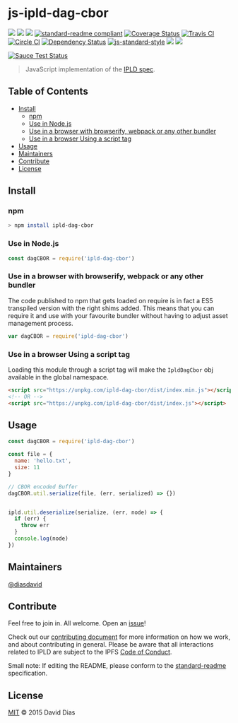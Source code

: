 # js-ipld-dag-cbor

[![](https://img.shields.io/badge/made%20by-Protocol%20Labs-blue.svg?style=flat-square)](http://ipn.io)
[![](https://img.shields.io/badge/project-IPLD-blue.svg?style=flat-square)](http://github.com/ipld/ipld)
[![](https://img.shields.io/badge/freenode-%23ipfs-blue.svg?style=flat-square)](http://webchat.freenode.net/?channels=%23ipfs)
[![standard-readme compliant](https://img.shields.io/badge/standard--readme-OK-green.svg?style=flat-square)](https://github.com/RichardLitt/standard-readme)
[![Coverage Status](https://coveralls.io/repos/github/ipld/js-ipld-dag-cbor/badge.svg?branch=master)](https://coveralls.io/github/ipld/js-ipld-dag-cbor?branch=master)
[![Travis CI](https://travis-ci.org/ipld/js-ipld-dag-cbor.svg?branch=master)](https://travis-ci.org/ipld/js-ipld-dag-cbor)
[![Circle CI](https://circleci.com/gh/ipld/js-ipld-dag-cbor.svg?style=svg)](https://circleci.com/gh/ipld/js-ipld-dag-cbor)
[![Dependency Status](https://david-dm.org/ipld/js-ipld-dag-cbor.svg?style=flat-square)](https://david-dm.org/ipld/js-ipld-dag-cbor) [![js-standard-style](https://img.shields.io/badge/code%20style-standard-brightgreen.svg?style=flat-square)](https://github.com/feross/standard)
![](https://img.shields.io/badge/npm-%3E%3D3.0.0-orange.svg?style=flat-square)
![](https://img.shields.io/badge/Node.js-%3E%3D4.0.0-orange.svg?style=flat-square)

[![Sauce Test Status](https://saucelabs.com/browser-matrix/ipld-js-dag-cbor.svg)](https://saucelabs.com/u/ipld-js-dag-cbor)

> JavaScript implementation of the [IPLD spec](https://github.com/ipfs/specs/tree/master/ipld).

## Table of Contents

- [Install](#install)
  - [npm](#npm)
  - [Use in Node.js](#use-in-nodejs)
  - [Use in a browser with browserify, webpack or any other bundler](#use-in-a-browser-with-browserify-webpack-or-any-other-bundler)
  - [Use in a browser Using a script tag](#use-in-a-browser-using-a-script-tag)
- [Usage](#usage)
- [Maintainers](#maintainers)
- [Contribute](#contribute)
- [License](#license)

## Install

### npm

```sh
> npm install ipld-dag-cbor
```

### Use in Node.js

```JavaScript
const dagCBOR = require('ipld-dag-cbor')
```

### Use in a browser with browserify, webpack or any other bundler

The code published to npm that gets loaded on require is in fact a ES5 transpiled version with the right shims added. This means that you can require it and use with your favourite bundler without having to adjust asset management process.

```JavaScript
var dagCBOR = require('ipld-dag-cbor')
```

### Use in a browser Using a script tag

Loading this module through a script tag will make the `IpldDagCbor` obj available in the global namespace.

```html
<script src="https://unpkg.com/ipld-dag-cbor/dist/index.min.js"></script>
<!-- OR -->
<script src="https://unpkg.com/ipld-dag-cbor/dist/index.js"></script>
```

## Usage

```JavaScript
const dagCBOR = require('ipld-dag-cbor')

const file = {
  name: 'hello.txt',
  size: 11
}

// CBOR encoded Buffer
dagCBOR.util.serialize(file, (err, serialized) => {})


ipld.util.deserialize(serialize, (err, node) => {
  if (err) {
    throw err
  }
  console.log(node)
})
```

## Maintainers

[@diasdavid](https://github.com/diasdavid)

## Contribute

Feel free to join in. All welcome. Open an [issue](https://github.com/ipld/js-ipld-dag-cbor/issues)!

Check out our [contributing document](https://github.com/ipld/ipld/blob/master/contributing.md) for more information on how we work, and about contributing in general. Please be aware that all interactions related to IPLD are subject to the IPFS [Code of Conduct](https://github.com/ipfs/community/blob/master/code-of-conduct.md).

Small note: If editing the README, please conform to the [standard-readme](https://github.com/RichardLitt/standard-readme) specification.

## License

[MIT](LICENSE) © 2015 David Dias
